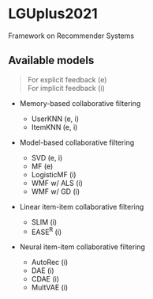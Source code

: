 # LGUplus2021
Framework on Recommender Systems

## Available models
> For explicit feedback (e) <br>
> For implicit feedback (i)
<!-- --------------------------------------- -->

- Memory-based collaborative filtering
  - UserKNN (e, i)
  - ItemKNN (e, i)

- Model-based collaborative filtering
  - SVD (e, i)
  - MF (e)
  - LogisticMF (i)
  - WMF w/ ALS (i)
  - WMF w/ GD (i)

- Linear item-item collaborative filtering
  - SLIM (i)
  - EASE<sup>R</sup> (i)

- Neural item-item collaborative filtering
  - AutoRec (i)
  - DAE (i)
  - CDAE (i)
  - MultVAE (i)
